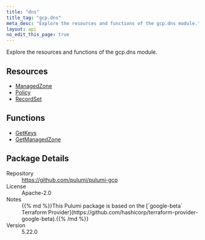 ```yaml
---
title: "dns"
title_tag: "gcp.dns"
meta_desc: "Explore the resources and functions of the gcp.dns module."
layout: api
no_edit_this_page: true
---
```


<!-- WARNING: this file was generated by Pulumi Docs Generator. -->
<!-- Do not edit by hand unless you're certain you know what you are doing! -->

Explore the resources and functions of the gcp.dns module.

<h2 id="resources">Resources</h2>
<ul class="api">
    <li><a href="managedzone" title="ManagedZone"><span class="symbol resource"></span>ManagedZone</a></li>
    <li><a href="policy" title="Policy"><span class="symbol resource"></span>Policy</a></li>
    <li><a href="recordset" title="RecordSet"><span class="symbol resource"></span>RecordSet</a></li>
</ul>

<h2 id="functions">Functions</h2>
<ul class="api">
    <li><a href="getkeys" title="GetKeys"><span class="symbol function"></span>GetKeys</a></li>
    <li><a href="getmanagedzone" title="GetManagedZone"><span class="symbol function"></span>GetManagedZone</a></li>
</ul>

<h2 id="package-details">Package Details</h2>
<dl class="package-details">
	<dt>Repository</dt>
	<dd><a href="https://github.com/pulumi/pulumi-gcp">https://github.com/pulumi/pulumi-gcp</a></dd>
	<dt>License</dt>
	<dd>Apache-2.0</dd>
	<dt>Notes</dt>
	<dd>{{% md %}}This Pulumi package is based on the [`google-beta` Terraform Provider](https://github.com/hashicorp/terraform-provider-google-beta).{{% /md %}}</dd>
	<dt>Version</dt>
	<dd>5.22.0</dd>
</dl>

